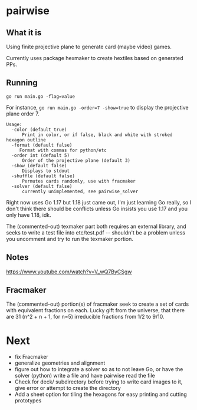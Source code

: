 # pairwise

## What it is 

Using finite projective plane to generate card (maybe video) games. 

Currently uses package hexmaker to create hextiles based on generated PPs. 

## Running

`go run main.go -flag=value`

For instance, `go run main.go -order=7 -show=true` to display the projective
plane order 7. 

```
Usage:
  -color (default true)
      Print in color, or if false, black and white with stroked hexagon outline
  -format (default false)
     Format with commas for python/etc
  -order int (default 5)
      Order of the projective plane (default 3)
  -show (default false)
      Displays to stdout
  -shuffle (default false)
      Permutes cards randomly, use with fracmaker
  -solver (default false) 
      currently unimplemented, see pairwise_solver
```

Right now uses Go 1.17 but 1.18 just came out, I'm just
learning Go really, so I don't think there should be conflicts unless Go
insists you use 1.17 and you only have 1.18, idk. 

The (commented-out) texmaker part both requires an external library, and seeks
to write a test file into etc/test.pdf -- shouldn't be a problem unless you
uncomment and try to run the texmaker portion.

## Notes

https://www.youtube.com/watch?v=V_wQ7ByCSgw

## Fracmaker 

The (commented-out) portion(s) of fracmaker seek to create a set of cards with
equivalent fractions on each. Lucky gift from the universe, that there are 31
(n^2 + n + 1, for n=5) irreducible fractions from 1/2 to 9/10. 

# Next

- fix Fracmaker
- generalize geometries and alignment
- figure out how to integrate a solver so as to not leave Go, or have the
  solver (python) write a file and have pairwise read the file
- Check for deck/ subdirectory before trying to write card images to it, give
  error or attempt to create the directory
- Add a sheet option for tiling the hexagons for easy printing and cutting
  prototypes
